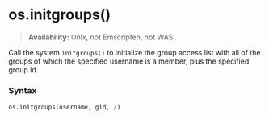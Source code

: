 # os.initgroups()

> **Availability:** Unix, not Emscripten, not WASI.

Call the system `initgroups()` to initialize the group access list with all of the groups of which the specified username is a member, plus the specified group id.

### Syntax

```python
os.initgroups(username, gid, /)
```